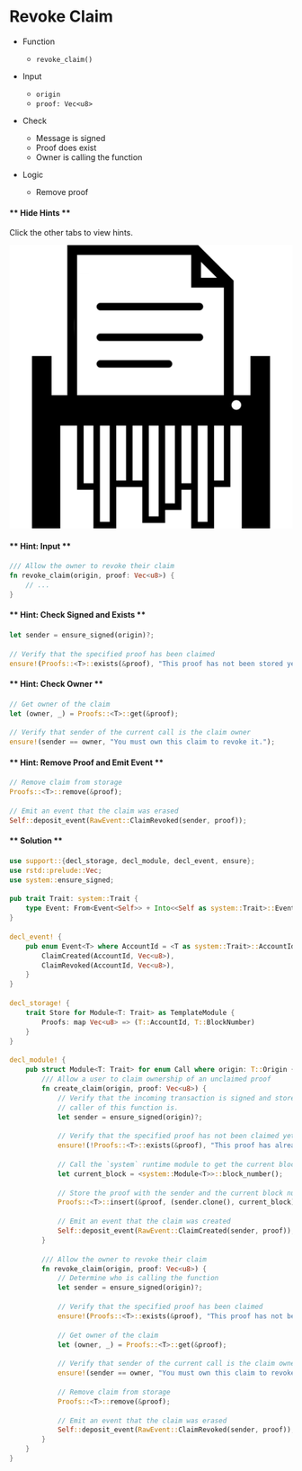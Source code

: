 # Revoke Claim

* Function
	* `revoke_claim()`

* Input
	* `origin`
	* `proof: Vec<u8>`

* Check
	* Message is signed
	* Proof does exist
	* Owner is calling the function

* Logic
	* Remove proof

<!-- slide:break-30 -->

<!-- tabs:start -->

#### ** Hide Hints **

Click the other tabs to view hints.

![Shred Paper](./assets/revoke.png ':size=300')

#### ** Hint: Input **

```rust
/// Allow the owner to revoke their claim
fn revoke_claim(origin, proof: Vec<u8>) {
	// ...
}
```

#### ** Hint: Check Signed and Exists **

```rust
let sender = ensure_signed(origin)?;

// Verify that the specified proof has been claimed
ensure!(Proofs::<T>::exists(&proof), "This proof has not been stored yet.");
```

#### ** Hint: Check Owner **

```rust
// Get owner of the claim
let (owner, _) = Proofs::<T>::get(&proof);

// Verify that sender of the current call is the claim owner
ensure!(sender == owner, "You must own this claim to revoke it.");
```

#### ** Hint: Remove Proof and Emit Event **

```rust
// Remove claim from storage
Proofs::<T>::remove(&proof);

// Emit an event that the claim was erased
Self::deposit_event(RawEvent::ClaimRevoked(sender, proof));
```

#### ** Solution **

```rust
use support::{decl_storage, decl_module, decl_event, ensure};
use rstd::prelude::Vec;
use system::ensure_signed;

pub trait Trait: system::Trait {
	type Event: From<Event<Self>> + Into<<Self as system::Trait>::Event>;
}

decl_event! {
	pub enum Event<T> where AccountId = <T as system::Trait>::AccountId {
		ClaimCreated(AccountId, Vec<u8>),
		ClaimRevoked(AccountId, Vec<u8>),
	}
}

decl_storage! {
	trait Store for Module<T: Trait> as TemplateModule {
		Proofs: map Vec<u8> => (T::AccountId, T::BlockNumber)
	}
}

decl_module! {
	pub struct Module<T: Trait> for enum Call where origin: T::Origin {
		/// Allow a user to claim ownership of an unclaimed proof
		fn create_claim(origin, proof: Vec<u8>) {
			// Verify that the incoming transaction is signed and store who the
			// caller of this function is.
			let sender = ensure_signed(origin)?;

			// Verify that the specified proof has not been claimed yet or error with the message
			ensure!(!Proofs::<T>::exists(&proof), "This proof has already been claimed.");

			// Call the `system` runtime module to get the current block number
			let current_block = <system::Module<T>>::block_number();

			// Store the proof with the sender and the current block number
			Proofs::<T>::insert(&proof, (sender.clone(), current_block));

			// Emit an event that the claim was created
			Self::deposit_event(RawEvent::ClaimCreated(sender, proof));
		}

		/// Allow the owner to revoke their claim
		fn revoke_claim(origin, proof: Vec<u8>) {
			// Determine who is calling the function
			let sender = ensure_signed(origin)?;

			// Verify that the specified proof has been claimed
			ensure!(Proofs::<T>::exists(&proof), "This proof has not been stored yet.");

			// Get owner of the claim
			let (owner, _) = Proofs::<T>::get(&proof);

			// Verify that sender of the current call is the claim owner
			ensure!(sender == owner, "You must own this claim to revoke it.");

			// Remove claim from storage
			Proofs::<T>::remove(&proof);

			// Emit an event that the claim was erased
			Self::deposit_event(RawEvent::ClaimRevoked(sender, proof));
		}
	}
}
```

<!-- tabs:end -->
